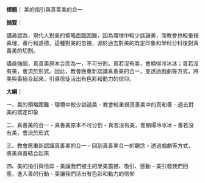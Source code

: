 **標題：** 美的指引與真善美的合一

**摘要：**

講員認為，現代人對美的領略面臨困難，因為環境中較少談論美，而教會也較重視真理、善行和道德。這種對美的忽視，源於過去對美的既定印象和學科分科後對真善美的切割。

講員強調，真善美原本合而為一，不可分割。真若沒有美，會顯得冷冰冰；善若沒有美，會流於形式。因此，教會應重新認識真善美的合一，並透過戲劇等方式，將美與善結合起來，引導信徒活出有色彩和動力的信仰。

**大綱：**

一、美的領略困難
    - 環境中較少談論美
    - 教會較重視真善美中的真和善
    - 過去對美的既定印象

二、真善美的合一
    - 真善美原本不可分割
    - 真若沒有美，會顯得冷冰冰
    - 善若沒有美，會流於形式

三、教會應重新認識真善美的合一
    - 回到真善美合一的觀念
    - 透過戲劇等方式，將美與善結合起來

四、美的指引與信仰
    - 美讓我們被主的榮美震撼、吸引、感動
    - 美引發我們回應，進入善的行動
    - 美讓我們活出有色彩和動力的信仰
